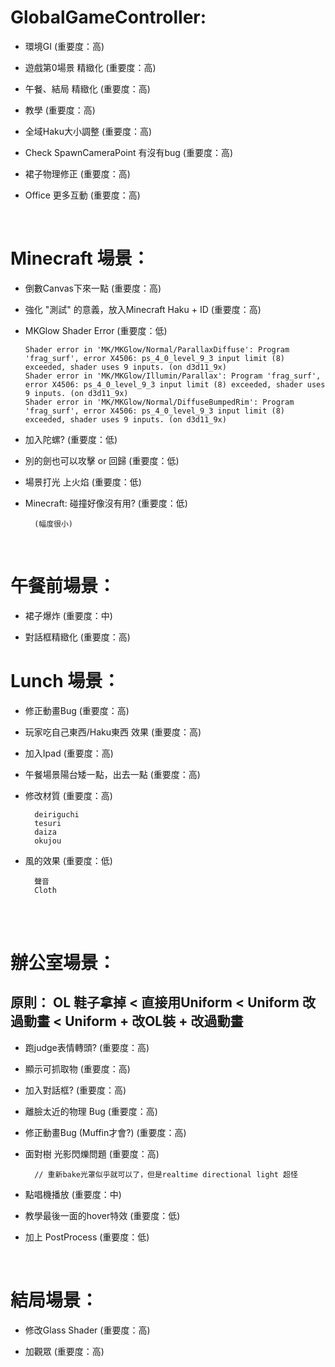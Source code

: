# GlobalGameController:

* 環境GI (重要度：高)

* 遊戲第0場景 精緻化 (重要度：高)

* 午餐、結局 精緻化 (重要度：高)

* 教學 (重要度：高)

* 全域Haku大小調整 (重要度：高)

* Check SpawnCameraPoint 有沒有bug  (重要度：高)

* 裙子物理修正 (重要度：高)

* Office 更多互動 (重要度：高)

<br />

# Minecraft 場景：

* 倒數Canvas下來一點 (重要度：高)

* 強化 "測試" 的意義，放入Minecraft Haku + ID (重要度：高)
    
* MKGlow Shader Error (重要度：低)
    ```
    Shader error in 'MK/MKGlow/Normal/ParallaxDiffuse': Program 'frag_surf', error X4506: ps_4_0_level_9_3 input limit (8) exceeded, shader uses 9 inputs. (on d3d11_9x)
    Shader error in 'MK/MKGlow/Illumin/Parallax': Program 'frag_surf', error X4506: ps_4_0_level_9_3 input limit (8) exceeded, shader uses 9 inputs. (on d3d11_9x)
    Shader error in 'MK/MKGlow/Normal/DiffuseBumpedRim': Program 'frag_surf', error X4506: ps_4_0_level_9_3 input limit (8) exceeded, shader uses 9 inputs. (on d3d11_9x)
    ```

* 加入陀螺? (重要度：低)

* 別的劍也可以攻擊 or 回歸 (重要度：低)

* 場景打光 上火焰 (重要度：低)
       
* Minecraft: 碰撞好像沒有用? (重要度：低)

        (幅度很小)

<br />

# 午餐前場景：

* 裙子爆炸 (重要度：中)

* 對話框精緻化 (重要度：高)

# Lunch 場景：

* 修正動畫Bug (重要度：高)

* 玩家吃自己東西/Haku東西 效果 (重要度：高)

* 加入Ipad (重要度：高)

* 午餐場景陽台矮一點，出去一點 (重要度：高)

* 修改材質 (重要度：高)

        deiriguchi
        tesuri
        daiza
        okujou

* 風的效果 (重要度：低)

        聲音
        Cloth

<br />

<br />

# 辦公室場景：

## 原則： OL 鞋子拿掉 < 直接用Uniform < Uniform 改過動畫 < Uniform + 改OL裝 + 改過動畫

* 跑judge表情轉頭? (重要度：高)

* 顯示可抓取物 (重要度：高)

* 加入對話框? (重要度：高)

* 離臉太近的物理 Bug (重要度：高)

* 修正動畫Bug (Muffin才會?) (重要度：高)

* 面對樹 光影閃爍問題 (重要度：高)
    
        // 重新bake光罩似乎就可以了，但是realtime directional light 超怪

* 點唱機播放 (重要度：中)

* 教學最後一面的hover特效 (重要度：低)

* 加上 PostProcess (重要度：低)

<br />


# 結局場景：

* 修改Glass Shader  (重要度：高)

* 加觀眾 (重要度：高)
